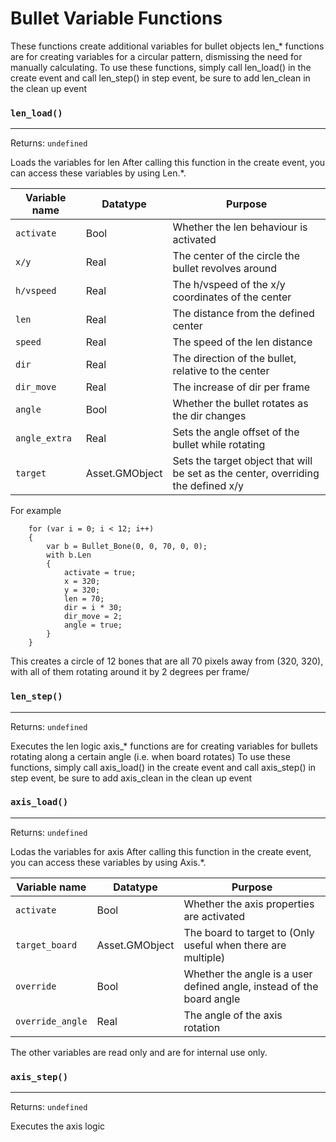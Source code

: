 # Bullet Variable Functions
These functions create additional variables for bullet objects
len_* functions are for creating variables for a circular pattern, dismissing the need for manually calculating.
To use these functions, simply call len_load() in the create event and call len_step() in step event,
be sure to add len_clean in the clean up event

### `len_load()`
---
 Returns: `undefined`

Loads the variables for len
After calling this function in the create event, you can access these variables by using Len.\*.

| Variable name | Datatype  | Purpose |
|-----------|-----------|---------|
| `activate` | Bool | Whether the len behaviour is activated |
| `x/y` | Real | The center of the circle the bullet revolves around |
| `h/vspeed` | Real | The h/vspeed of the x/y coordinates of the center |
| `len` | Real | The distance from the defined center |
| `speed` | Real | The speed of the len distance |
| `dir` | Real | The direction of the bullet, relative to the center |
| `dir_move` | Real | The increase of dir per frame |
| `angle` | Bool | Whether the bullet rotates as the dir changes |
| `angle_extra` | Real | Sets the angle offset of the bullet while rotating |
| `target` | Asset.GMObject | Sets the target object that will be set as the center, overriding the defined x/y |

For example
```gml
	for (var i = 0; i < 12; i++)
	{
		var b = Bullet_Bone(0, 0, 70, 0, 0);
		with b.Len
		{
			activate = true;
			x = 320;
			y = 320;
			len = 70;
			dir = i * 30;
			dir_move = 2;
			angle = true;
		}
	}
```
This creates a circle of 12 bones that are all 70 pixels away from (320, 320), with all of them rotating around it by 2 degrees per frame/

### `len_step()`
---
 Returns: `undefined`

Executes the len logic
axis_* functions are for creating variables for bullets rotating along a certain angle (i.e. when board rotates)
To use these functions, simply call axis_load() in the create event and call axis_step() in step event,
be sure to add axis_clean in the clean up event

### `axis_load()`
---
 Returns: `undefined`

Lodas the variables for axis
After calling this function in the create event, you can access these variables by using Axis.\*.

| Variable name | Datatype  | Purpose |
|-----------|-----------|---------|
| `activate` | Bool | Whether the axis properties are activated |
| `target_board` | Asset.GMObject | The board to target to (Only useful when there are multiple) |
| `override` | Bool | Whether the angle is a user defined angle, instead of the board angle |
| `override_angle` | Real | The angle of the axis rotation |

The other variables are read only and are for internal use only.

### `axis_step()`
---
 Returns: `undefined`

Executes the axis logic

